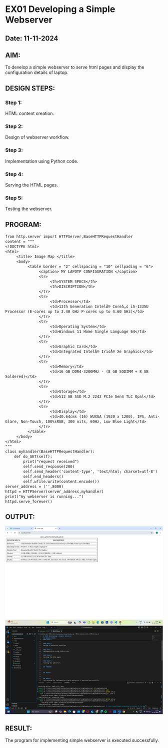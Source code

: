 # EX01 Developing a Simple Webserver
## Date: 11-11-2024

## AIM:
To develop a simple webserver to serve html pages and display the configuration details of laptop.

## DESIGN STEPS:
### Step 1: 
HTML content creation.

### Step 2:
Design of webserver workflow.

### Step 3:
Implementation using Python code.

### Step 4:
Serving the HTML pages.

### Step 5:
Testing the webserver.

## PROGRAM:
```
from http.server import HTTPServer,BaseHTTPRequestHandler
content = """
<!DOCTYPE html>
<html>
     <title> Image Map </title>
     <body>
          <table border = "2" cellspacing = "10" cellpading = "6">
               <caption> MY LAPOTP CONFIGURATION </caption>
               <tr>
                    <th>SYSTEM SPECS</th>
                    <th>DISCRIPTION</th>
               </tr>
               <tr>
                    <td>Processor</td>
                    <td>13th Generation IntelÂ® Coreâ„¢ i5-1335U Processor (E-cores up to 3.40 GHz P-cores up to 4.60 GHz)</td>
               </tr>
               <tr>
                    <td>Operating System</td>
                    <td>Windows 11 Home Single Language 64</td>
               </tr>
               <tr>
                    <td>Graphic Card</td>
                    <td>Integrated IntelÂ® IrisÂ® Xe Graphics</td>
               </tr>
               <tr>
                    <td>Memory</td>
                    <td>16 GB DDR4-3200MHz - (8 GB SODIMM + 8 GB Soldered)</td>
               </tr>
               <tr>
                    <td>Storage</td>
                    <td>512 GB SSD M.2 2242 PCIe Gen4 TLC Opal</td>
               </tr>
               <tr>
                    <td>Display</td>
                    <td>40.64cms (16) WUXGA (1920 x 1200), IPS, Anti-Glare, Non-Touch, 100%sRGB, 300 nits, 60Hz, Low Blue Light</td>
               </tr> 
          </table>
     </body>
</html>
"""
class myhandler(BaseHTTPRequestHandler):
    def do_GET(self):
        print("request received")
        self.send_response(200)
        self.send_header('content-type', 'text/html; charset=utf-8')
        self.end_headers()
        self.wfile.write(content.encode())
server_address = ('',8000)
httpd = HTTPServer(server_address,myhandler)
print("my webserver is running...")
httpd.serve_forever()
```


## OUTPUT:
![alt text](screenshot-1.jpg)
![alt text](<Screenshot (62).png>)

## RESULT:
The program for implementing simple webserver is executed successfully.
